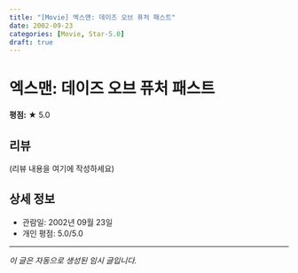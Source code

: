 ```yaml
---
title: "[Movie] 엑스맨: 데이즈 오브 퓨처 패스트"
date: 2002-09-23
categories: [Movie, Star-5.0]
draft: true
---
```


# 엑스맨: 데이즈 오브 퓨처 패스트

**평점:** ★ 5.0

## 리뷰

(리뷰 내용을 여기에 작성하세요)

## 상세 정보

- 관람일: 2002년 09월 23일
- 개인 평점: 5.0/5.0

---

*이 글은 자동으로 생성된 임시 글입니다.*
